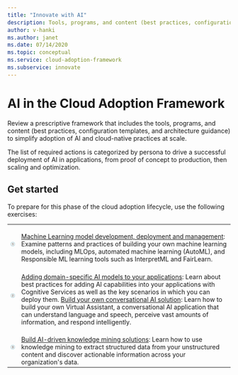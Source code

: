 ```yaml
---
title: "Innovate with AI"
description: Tools, programs, and content (best practices, configuration templates, and architecture guidance) to simplify adoption of AI and cloud-native practices at scale.
author: v-hanki
ms.author: janet
ms.date: 07/14/2020
ms.topic: conceptual
ms.service: cloud-adoption-framework
ms.subservice: innovate
---
```


<!-- docsTest:ignore InterpretML FairLearn -->

# AI in the Cloud Adoption Framework

Review a prescriptive framework that includes the tools, programs, and content (best practices, configuration templates, and architecture guidance) to simplify adoption of AI and cloud-native practices at scale.

The list of required actions is categorized by persona to drive a successful deployment of AI in applications, from proof of concept to production, then scaling and optimization.

## Get started

To prepare for this phase of the cloud adoption lifecycle, use the following exercises:

<!-- markdownlint-disable MD033 -->

| | |
|---|---|
| ![Item 1 icon](../../_images/icons/1.png) | <br> [Machine Learning model development, deployment and management](https://azure.microsoft.com/overview/ai-platform/dev-resources/): Examine patterns and practices of building your own machine learning models, including MLOps, automated machine learning (AutoML), and Responsible ML learning tools such as InterpretML and FairLearn. |
| ![Item 2 icon](../../_images/icons/2.png) | <br> [Adding domain-specific AI models to your applications](https://www.oreilly.com/library/view/building-intelligent-apps/9781492058632/): Learn about best practices for adding AI capabilities into your applications with Cognitive Services as well as the key scenarios in which you can deploy them. [Build your own conversational AI solution](https://www.oreilly.com/library/view/a-developers-guide/9781492080619/): Learn how to build your own Virtual Assistant, a conversational AI application that can understand language and speech, perceive vast amounts of information, and respond intelligently. |
| ![Item 3 icon](../../_images/icons/3.png) | <br> [Build AI-driven knowledge mining solutions](https://azure.microsoft.com/resources/a-developers-guide-to-building-ai-driven-knowledge-mining-solutions/): Learn how to use knowledge mining to extract structured data from your unstructured content and discover actionable information across your organization's data. |
